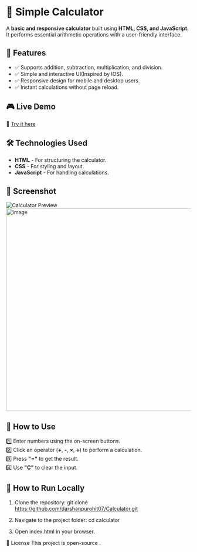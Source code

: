 # 🔢 Simple Calculator

A **basic and responsive calculator** built using **HTML, CSS, and JavaScript**. It performs essential arithmetic operations with a user-friendly interface.

## 🚀 Features
- ✅ Supports addition, subtraction, multiplication, and division.
- ✅ Simple and interactive UI(Inspired by IOS).
- ✅ Responsive design for mobile and desktop users.
- ✅ Instant calculations without page reload.

## 🎮 Live Demo
🔗 [Try it here](https://darshanpurohit07.github.io/Calculator/)

## 🛠️ Technologies Used
- **HTML** - For structuring the calculator.
- **CSS** - For styling and layout.
- **JavaScript** - For handling calculations.

## 📸 Screenshot
![Calculator Preview](https://your-image-link.png)
<img width="551" alt="image" src="https://github.com/user-attachments/assets/438f48c7-c166-4771-8c80-bfd1f4dcf2da" />


## 📌 How to Use
1️⃣ Enter numbers using the on-screen buttons.  
2️⃣ Click an operator (**+**, **-**, **×**, **÷**) to perform a calculation.  
3️⃣ Press **"="** to get the result.  
4️⃣ Use **"C"** to clear the input.  

## 🔧 How to Run Locally
1. Clone the repository:
   git clone https://github.com/darshanpurohit07/Calculator.git
   
2. Navigate to the project folder:
   cd calculator
   
3. Open index.html in your browser.

📜 License
This project is open-source .
